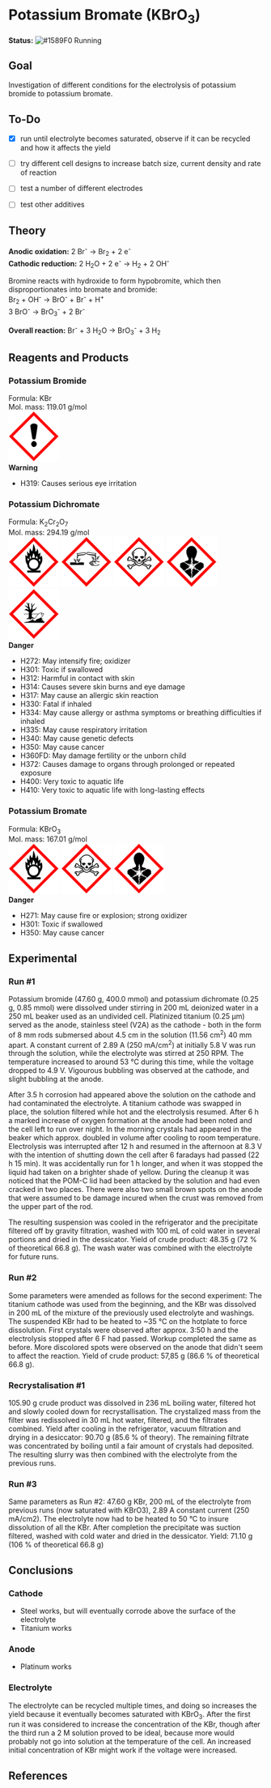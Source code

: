# Potassium Bromate (KBrO<sub>3</sub>)
__Status:__ ![#1589F0](https://via.placeholder.com/15/1589F0/000000?text=+) Running
## Goal
Investigation of different conditions for the electrolysis of potassium bromide to potassium bromate.


## To-Do
- [x] run until electrolyte becomes saturated, observe if it can be recycled and how it affects the yield
- [ ] try different cell designs to increase batch size, current density and rate of reaction
- [ ] test a number of different electrodes
- [ ] test other additives


## Theory
__Anodic oxidation:__ 2 Br<sup>-</sup> → Br<sub>2</sub> + 2 e<sup>-</sup>\
__Cathodic reduction:__ 2 H<sub>2</sub>O + 2 e<sup>-</sup> → H<sub>2</sub> + 2 OH<sup>-</sup>

Bromine reacts with hydroxide to form hypobromite, which then disproportionates into bromate and bromide:\
Br<sub>2</sub> + OH<sup>-</sup> → BrO<sup>-</sup> + Br<sup>-</sup> + H<sup>+</sup>\
3 BrO<sup>-</sup> → BrO<sub>3</sub><sup>-</sup> + 2 Br<sup>-</sup>

__Overall reaction:__ Br<sup>-</sup> + 3 H<sub>2</sub>O → BrO<sub>3</sub><sup>-</sup> + 3 H<sub>2</sub>


## Reagents and Products
### Potassium Bromide
Formula: KBr\
Mol. mass: 119.01 g/mol\
<img src="resources/img/240px-GHS-pictogram-exclam.svg.png" width=100 />\
__Warning__

* H319: Causes serious eye irritation 

### Potassium Dichromate
Formula: K<sub>2</sub>Cr<sub>2</sub>O<sub>7</sub>\
Mol. mass: 294.19 g/mol\
<img src="resources/img/240px-GHS-pictogram-rondflam.svg.png" width=100 />
<img src="resources/img/240px-GHS-pictogram-acid.svg.png" width=100 />
<img src="resources/img/240px-GHS-pictogram-skull.svg.png" width=100 />
<img src="resources/img/240px-GHS-pictogram-silhouette.svg.png" width=100 />
<img src="resources/img/240px-GHS-pictogram-pollu.svg.png" width=100 />\
__Danger__

* H272: May intensify fire; oxidizer
* H301: Toxic if swallowed
* H312: Harmful in contact with skin
* H314: Causes severe skin burns and eye damage
* H317: May cause an allergic skin reaction 
* H330: Fatal if inhaled
* H334: May cause allergy or asthma symptoms or breathing difficulties if inhaled 
* H335: May cause respiratory irritation 
* H340: May cause genetic defects
* H350: May cause cancer
* H360FD: May damage fertility or the unborn child
* H372: Causes damage to organs through prolonged or repeated exposure
* H400: Very toxic to aquatic life
* H410: Very toxic to aquatic life with long-lasting effects

### Potassium Bromate
Formula: KBr</sub>O<sub>3</sub>\
Mol. mass: 167.01 g/mol\
<img src="resources/img/240px-GHS-pictogram-rondflam.svg.png" width=100 />
<img src="resources/img/240px-GHS-pictogram-skull.svg.png" width=100 />
<img src="resources/img/240px-GHS-pictogram-silhouette.svg.png" width=100 />\
__Danger__

* H271: May cause fire or explosion; strong oxidizer
* H301: Toxic if swallowed
* H350: May cause cancer


## Experimental
### Run #1
Potassium bromide (47.60 g, 400.0 mmol) and potassium dichromate (0.25 g, 0.85 mmol) were dissolved under stirring in 200 mL deionized water in a 250 mL beaker used as an undivided cell. Platinized titanium (0.25 µm) served as the anode, stainless steel (V2A) as the cathode - both in the form of 8 mm rods submersed about 4.5 cm in the solution (11.56 cm<sup>2</sup>) 40 mm apart. A constant current of 2.89 A (250 mA/cm<sup>2</sup>) at initially 5.8 V was run through the solution, while the electrolyte was stirred at 250 RPM. The temperature increased to around 53 °C during this time, while the voltage dropped to 4.9 V. Vigourous bubbling was observed at the cathode, and slight bubbling at the anode.

After 3.5 h corrosion had appeared above the solution on the cathode and had contaminated the electrolyte. A titanium cathode was swapped in place, the solution filtered while hot and the electrolysis resumed. After 6 h a marked increase of oxygen formation at the anode had been noted and the cell left to run over night. In the morning crystals had appeared in the beaker which approx. doubled in volume after cooling to room temperature. Electrolysis was interrupted after 12 h and resumed in the afternoon at 8.3 V with the intention of shutting down the cell after 6 faradays had passed (22 h 15 min). It was accidentally run for 1 h longer, and when it was stopped the liquid had taken on a brighter shade of yellow. During the cleanup it was noticed that the POM-C lid had been attacked by the solution and had even cracked in two places. There were also two small brown spots on the anode that were assumed to be damage incured when the crust was removed from the upper part of the rod.

The resulting suspension was cooled in the refrigerator and the precipitate filtered off by gravity filtration, washed with 100 mL of cold water in several portions and dried in the dessicator. Yield of crude product: 48.35 g (72 % of theoretical 66.8 g). The wash water was combined with the electrolyte for future runs.

### Run #2
Some parameters were amended as follows for the second experiment: The titanium cathode was used from the beginning, and the KBr was dissolved in 200 mL of the mixture of the previously used electrolyte and washings. The suspended KBr had to be heated to ~35 °C on the hotplate to force dissolution. First crystals were observed after approx. 3:50 h and the electrolysis stopped after 6 F had passed. Workup completed the same as before. More discolored spots were observed on the anode that didn't seem to affect the reaction. Yield of crude product: 57,85 g (86.6 % of theoretical 66.8 g).

### Recrystalisation #1
105.90 g crude product was dissolved in 236 mL boiling water, filtered hot and slowly cooled down for recrystallisation. The crystalized mass from the filter was redissolved in 30 mL hot water, filtered, and the filtrates combined. Yield after cooling in the refrigerator, vacuum filtration and drying in a desiccator: 90.70 g (85.6 % of theory). The remaining filtrate was concentrated by boiling until a fair amount of crystals had deposited. The resulting slurry was then combined with the electrolyte from the previous runs.

### Run #3
Same parameters as Run #2: 47.60 g KBr, 200 mL of the electrolyte from previous runs (now saturated with KBrO3), 2.89 A constant current (250 mA/cm2). The electrolyte now had to be heated to 50 °C to insure dissolution of all the KBr. After completion the precipitate was suction filtered, washed with cold water and dried in the dessicator. Yield: 71.10 g (106 % of theoretical 66.8 g)


## Conclusions
### Cathode
* Steel works, but will eventually corrode above the surface of the electrolyte
* Titanium works

### Anode
* Platinum works

### Electrolyte
The electrolyte can be recycled multiple times, and doing so increases the yield because it eventually becomes saturated with KBrO<sub>3</sub>. After the first run it was considered to increase the concentration of the KBr, though after the third run a 2 M solution proved to be ideal, because more would probably not go into solution at the temperature of the cell. An increased initial concentration of KBr might work if the voltage were increased.


## References
